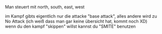 Man steuert mit north, south, east, west

im Kampf gibts eigentlich nur die attacke "base attack", alles andere wird zu No Attack (ich weiß dass man gar keine übersicht hat, kommt noch XD)
wenn du den kampf "skippen" willst kannst du "SMITE" benutzen

